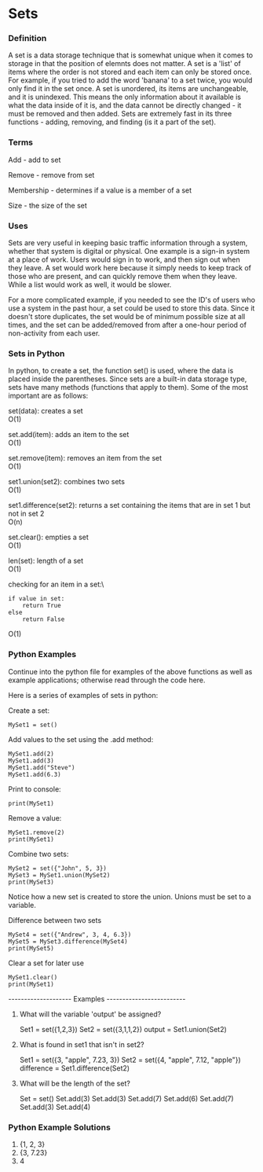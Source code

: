 # Sets

### Definition

A set is a data storage technique that is somewhat unique when it comes to storage in that the position of elemnts does not matter.  A set is a 'list' of items where the order is not stored and each item can only be stored once.
For example, if you tried to add the word 'banana' to a set twice, you would only find it in the set once.  A set is unordered, its items are unchangeable, and it is unindexed.  This means the only information about it available is
what the data inside of it is, and the data cannot be directly changed - it must be removed and then added.  Sets are extremely fast in its three functions - adding, removing, and finding (is it a part of the set).



### Terms

Add - add to set

Remove - remove from set

Membership - determines if a value is a member of a set

Size - the size of the set



### Uses

Sets are very useful in keeping basic traffic information through a system, whether that system is digital or physical.  One example is a sign-in system at a place of work.  Users would sign in to work, and then sign out when they leave.
A set would work here because it simply needs to keep track of those who are present, and can quickly remove them when they leave.  While a list would work as well, it would be slower.

For a more complicated example, if you needed to see the ID's of users who use a system in the past hour, a set could be used to store this data.
Since it doesn't store duplicates, the set would be of minimum possible size at all times, and the set can be added/removed from after a one-hour period of non-activity from each user.



### Sets in Python

In python, to create a set, the function set() is used, where the data is placed inside the parentheses.
Since sets are a built-in data storage type, sets have many methods (functions that apply to them).  Some of the most important are as follows:

set(data): creates a set\
O(1)

set.add(item): adds an item to the set\
O(1)

set.remove(item): removes an item from the set\
O(1)

set1.union(set2): combines two sets\
O(1)

set1.difference(set2): returns a set containing the items that are in set 1 but not in set 2\
O(n)

set.clear(): empties a set\
O(1)

len(set): length of a set\
O(1)

checking for an item in a set:\

    if value in set:
        return True
    else
        return False

O(1)



### Python Examples

Continue into the python file for examples of the above functions as well as example applications; otherwise read through the code here.

Here is a series of examples of sets in python:

Create a set:

    MySet1 = set()



Add values to the set using the .add method:

    MySet1.add(2)
    MySet1.add(3)
    MySet1.add("Steve")
    MySet1.add(6.3)



Print to console:

    print(MySet1)



Remove a value:

    MySet1.remove(2)
    print(MySet1)



Combine two sets:

    MySet2 = set({"John", 5, 3})
    MySet3 = MySet1.union(MySet2)
    print(MySet3)

Notice how a new set is created to store the union.  Unions must be set to a variable.



Difference between two sets

    MySet4 = set({"Andrew", 3, 4, 6.3})
    MySet5 = MySet3.difference(MySet4)
    print(MySet5)



Clear a set for later use

    MySet1.clear()
    print(MySet1)



-------------------- Examples -------------------------



1. What will the variable 'output' be assigned?

    Set1 = set({1,2,3})
    Set2 = set({3,1,1,2})
    output = Set1.union(Set2)



2. What is found in set1 that isn't in set2?

    Set1 = set({3, "apple", 7.23, 3})
    Set2 = set({4, "apple", 7.12, "apple"})
    difference = Set1.difference(Set2)



3. What will be the length of the set?

    Set = set()
    Set.add(3)
    Set.add(3)
    Set.add(7)
    Set.add(6)
    Set.add(7)
    Set.add(3)
    Set.add(4)

### Python Example Solutions

1. {1, 2, 3}
2. {3, 7.23}
3. 4